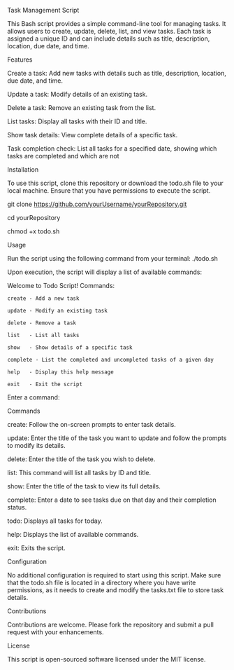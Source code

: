Task Management Script

This Bash script provides a simple command-line tool for managing tasks. It allows users to create, update, delete, list, and view tasks. Each task is assigned a unique ID and can include details such as title, description, location, due date, and time.

Features

Create a task: Add new tasks with details such as title, description, location, due date, and time.

Update a task: Modify details of an existing task.

Delete a task: Remove an existing task from the list.

List tasks: Display all tasks with their ID and title.

Show task details: View complete details of a specific task.

Task completion check: List all tasks for a specified date, showing which tasks are completed and which are not

Installation

To use this script, clone this repository or download the todo.sh file to your local machine. Ensure that you have permissions to execute the script.

git clone https://github.com/yourUsername/yourRepository.git

cd yourRepository

chmod +x todo.sh

Usage

Run the script using the following command from your terminal:
./todo.sh

Upon execution, the script will display a list of available commands:

Welcome to Todo Script!
Commands:

    create - Add a new task
    
    update - Modify an existing task
    
    delete - Remove a task
    
    list   - List all tasks
    
    show   - Show details of a specific task
    
    complete - List the completed and uncompleted tasks of a given day
    
    help   - Display this help message
    
    exit   - Exit the script
    
Enter a command:

Commands

create: Follow the on-screen prompts to enter task details.

update: Enter the title of the task you want to update and follow the prompts to modify its details.

delete: Enter the title of the task you wish to delete.

list: This command will list all tasks by ID and title.

show: Enter the title of the task to view its full details.

complete: Enter a date to see tasks due on that day and their completion status.

todo: Displays all tasks for today.

help: Displays the list of available commands.

exit: Exits the script.



Configuration

No additional configuration is required to start using this script. Make sure that the todo.sh file is located in a directory where you have write permissions, as it needs to create and modify the tasks.txt file to store task details.

Contributions

Contributions are welcome. Please fork the repository and submit a pull request with your enhancements.

License

This script is open-sourced software licensed under the MIT license.

